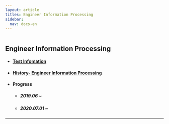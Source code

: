 ```yaml
---
layout: article
titles: Engineer Information Processing 
sidebar:
  nav: docs-en
---
```


<img class="image image--xl" src=""/>



## Engineer Information Processing



+ #### [Test Infomation](http://www.q-net.or.kr/crf005.do?id=crf00503&jmCd=1320)

+ #### [History- Engineer Information Processing]([https://dongsub-joung.github.io/archive.html?tag=%EC%A0%95%EC%B2%98%EA%B8%B0](https://dongsub-joung.github.io/archive.html?tag=정처기))

+ #### Progress

  + ##### 2019.06 ~ 
  + ##### 2020.07.01 ~




---